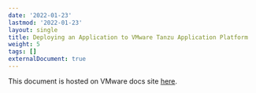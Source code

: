 ```yaml
---
date: '2022-01-23'
lastmod: '2022-01-23'
layout: single
title: Deploying an Application to VMware Tanzu Application Platform
weight: 5
tags: []
externalDocument: true
---
```


This document is hosted on VMware docs site [here](https://docs.vmware.com/en/VMware-Tanzu-Application-Platform/1.3/tap/GUID-getting-started-deploy-first-app.html).
